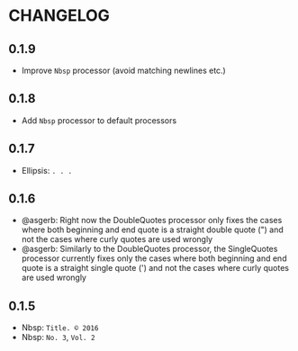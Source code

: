 # CHANGELOG

## 0.1.9

* Improve `Nbsp` processor (avoid matching newlines etc.)

## 0.1.8

* Add `Nbsp` processor to default processors

## 0.1.7

* Ellipsis: `. . .`

## 0.1.6

* @asgerb: Right now the DoubleQuotes processor only fixes the cases where both beginning and end quote is a straight double quote (") and not the cases where curly quotes are used wrongly
* @asgerb: Similarly to the DoubleQuotes processor, the SingleQuotes processor currently fixes only the cases where both beginning and end quote is a straight single quote (') and not the cases where curly quotes are used wrongly

## 0.1.5

* Nbsp: `Title. © 2016`
* Nbsp: `No. 3`, `Vol. 2`
